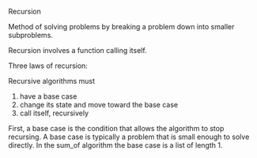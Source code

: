 Recursion

Method of solving problems by breaking a problem
down into smaller subproblems.

Recursion involves a function calling itself.

Three laws of recursion:

Recursive algorithms must

1) have a base case
2) change its state and move toward the base case
3) call itself, recursively

First, a base case is the condition that allows the algorithm to stop recursing. A base case is typically a problem that is small enough to solve directly. In the sum_of algorithm the base case is a list of length 1.